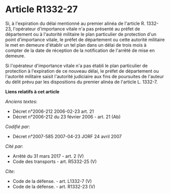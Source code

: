 # Article R1332-27

Si, à l'expiration du délai mentionné au premier alinéa de l'article R. 1332-23, l'opérateur d'importance vitale n'a pas
présenté au préfet de département ou à l'autorité militaire le plan particulier de protection d'un point d'importance vitale,
le préfet de département ou cette autorité militaire le met en demeure d'établir un tel plan dans un délai de trois mois à
compter de la date de réception de la notification de l'arrêté de mise en demeure. 

Si l'opérateur d'importance vitale n'a pas établi le plan particulier de protection à l'expiration de ce nouveau délai, le
préfet de département ou l'autorité militaire saisit l'autorité judiciaire aux fins de poursuites de l'auteur du délit prévu
par les dispositions du premier alinéa de l'article L. 1332-7.

**Liens relatifs à cet article**

_Anciens textes_:

  - Décret n°2006-212 2006-02-23 art. 21
  - Décret n°2006-212 du 23 février 2006 - art. 21 (Ab)

_Codifié par_:

  - Décret n°2007-585 2007-04-23 JORF 24 avril 2007

_Cité par_:

  - Arrêté du 31 mars 2017 - art. 2 (V)
  - Code des transports - art. R5332-25 (V)

_Cite_:

  - Code de la défense. - art. L1332-7 (V)
  - Code de la défense. - art. R1332-23 (V)
